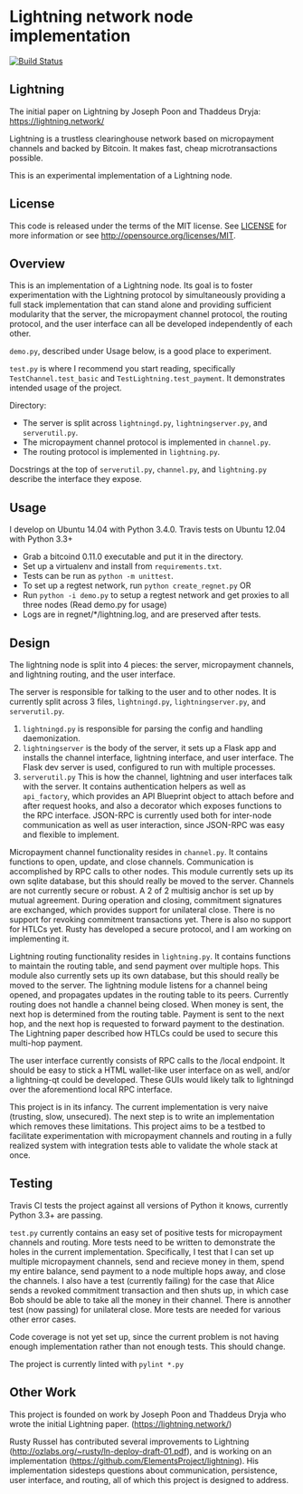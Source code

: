Lightning network node implementation
=====================================

[![Build Status](https://travis-ci.org/hashplex/Lightning.svg)](https://travis-ci.org/hashplex/Lightning)

Lightning
---------

The initial paper on Lightning by Joseph Poon and Thaddeus Dryja: https://lightning.network/

Lightning is a trustless clearinghouse network based on micropayment channels and backed by Bitcoin. It makes fast, cheap microtransactions possible.

This is an experimental implementation of a Lightning node.

License
-------

This code is released under the terms of the MIT license. See [LICENSE](LICENSE) for more
information or see http://opensource.org/licenses/MIT.

Overview
--------

This is an implementation of a Lightning node. Its goal is to foster experimentation with the Lightning protocol by simultaneously providing a full stack implementation that can stand alone and providing sufficient modularity that the server, the micropayment channel protocol, the routing protocol, and the user interface can all be developed independently of each other.

`demo.py`, described under Usage below, is a good place to experiment.

`test.py` is where I recommend you start reading, specifically `TestChannel.test_basic` and `TestLightning.test_payment`. It demonstrates intended usage of the project.

Directory:
- The server is split across `lightningd.py`, `lightningserver.py`, and `serverutil.py`.
- The micropayment channel protocol is implemented in `channel.py`.
- The routing protocol is implemented in `lightning.py`.

Docstrings at the top of `serverutil.py`, `channel.py`, and `lightning.py` describe the interface they expose.

Usage
-----

I develop on Ubuntu 14.04 with Python 3.4.0.
Travis tests on Ubuntu 12.04 with Python 3.3+

- Grab a bitcoind 0.11.0 executable and put it in the directory.
- Set up a virtualenv and install from `requirements.txt`.
- Tests can be run as `python -m unittest`.
- To set up a regtest network, run `python create_regnet.py` OR
- Run `python -i demo.py` to setup a regtest network and get proxies to all three nodes (Read demo.py for usage)
- Logs are in regnet/*/lightning.log, and are preserved after tests.

Design
------

The lightning node is split into 4 pieces: the server, micropayment channels, and lightning routing, and the user interface.

The server is responsible for talking to the user and to other nodes. It is currently split across 3 files, `lightningd.py`, `lightningserver.py`, and `serverutil.py`.

1. `lightningd.py` is responsible for parsing the config and handling daemonization.
2. `lightningserver` is the body of the server, it sets up a Flask app and installs the channel interface, lightning interface, and user interface. The Flask dev server is used, configured to run with multiple processes.
3. `serverutil.py` This is how the channel, lightning and user interfaces talk with the server. It contains authentication helpers as well as `api_factory`, which provides an API Blueprint object to attach before and after request hooks, and also a decorator which exposes functions to the RPC interface. JSON-RPC is currently used both for inter-node communication as well as user interaction, since JSON-RPC was easy and flexible to implement.

Micropayment channel functionality resides in `channel.py`. It contains functions to open, update, and close channels. Communication is accomplished by RPC calls to other nodes. This module currently sets up its own sqlite database, but this should really be moved to the server. Channels are not currently secure or robust. A 2 of 2 multisig anchor is set up by mutual agreement. During operation and closing, commitment signatures are exchanged, which provides support for unilateral close. There is no support for revoking commitment transactions yet. There is also no support for HTLCs yet. Rusty has developed a secure protocol, and I am working on implementing it.

Lightning routing functionality resides in `lightning.py`. It contains functions to maintain the routing table, and send payment over multiple hops. This module also currently sets up its own database, but this should really be moved to the server. The lightning module listens for a channel being opened, and propagates updates in the routing table to its peers. Currently routing does not handle a channel being closed. When money is sent, the next hop is determined from the routing table. Payment is sent to the next hop, and the next hop is requested to forward payment to the destination. The Lightning paper described how HTLCs could be used to secure this multi-hop payment.

The user interface currently consists of RPC calls to the /local endpoint. It should be easy to stick a HTML wallet-like user interface on as well, and/or a lightning-qt could be developed. These GUIs would likely talk to lightningd over the aforementiond local RPC interface.

This project is in its infancy. The current implementation is very naive (trusting, slow, unsecured). The next step is to write an implementation which removes these limitations. This project aims to be a testbed to facilitate experimentation with micropayment channels and routing in a fully realized system with integration tests able to validate the whole stack at once.

Testing
-------

Travis CI tests the project against all versions of Python it knows, currently Python 3.3+ are passing.

`test.py` currently contains an easy set of positive tests for micropayment channels and routing. More tests need to be written to demonstrate the holes in the current implementation. Specifically, I test that I can set up multiple micropayment channels, send and recieve money in them, spend my entire balance, send payment to a node multiple hops away, and close the channels. I also have a test (currently failing) for the case that Alice sends a revoked commitment transaction and then shuts up, in which case Bob should be able to take all the money in their channel. There is annother test (now passing) for unilateral close. More tests are needed for various other error cases.

Code coverage is not yet set up, since the current problem is not having enough implementation rather than not enough tests. This should change.

The project is currently linted with `pylint *.py`

Other Work
----------

This project is founded on work by Joseph Poon and Thaddeus Dryja who wrote the initial Lightning paper. (https://lightning.network/)

Rusty Russel has contributed several improvements to Lightning (http://ozlabs.org/~rusty/ln-deploy-draft-01.pdf), and is working on an implementation (https://github.com/ElementsProject/lightning). His implementation sidesteps questions about communication, persistence, user interface, and routing, all of which this project is designed to address.
